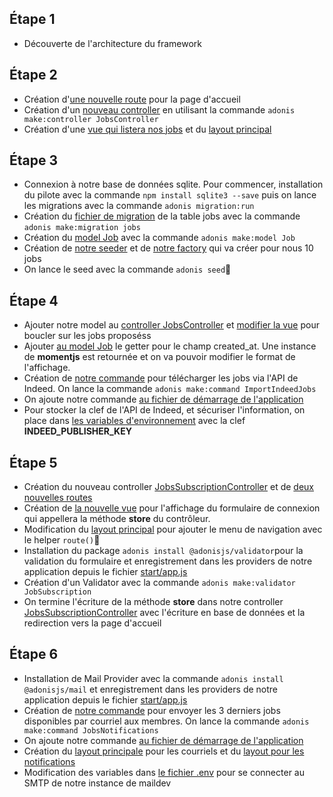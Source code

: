 ## Étape 1
- Découverte de l'architecture du framework
## Étape 2
- Création d'[une nouvelle route](/start/routes.js) pour la page d'accueil
- Création d'un [nouveau controller](app/Controllers/Http/JobsController.js) en utilisant la commande `adonis make:controller JobsController`
- Création d'une [vue qui listera nos jobs](resources/views/jobs/index.edge) et du [layout principal](resources/views/app.edge)
## Étape 3
- Connexion à notre base de données sqlite. Pour commencer, installation du pilote avec la commande `npm install sqlite3 --save` puis on lance les migrations avec la commande `adonis migration:run`
- Création du [fichier de migration](database/migrations/1560470053996_jobs_schema.js) de la table jobs avec la commande `adonis make:migration jobs`
- Création du [model Job](app/Models/Job.js) avec la commande `adonis make:model Job`
- Création de [notre seeder](database/seeds/JobSeeder.js) et de [notre factory](database/factory.js) qui va créer pour nous 10 jobs
- On lance le seed avec la commande `adonis seed`
## Étape 4
- Ajouter notre model au [controller JobsController](app/Controllers/Http/JobsController.js) et [modifier la vue](resources/views/jobs/index.edge) pour boucler sur les jobs proposéss
- Ajouter [au model Job](app/Models/Job.js) le getter pour le champ created_at. Une instance de **momentjs** est retournée et on va pouvoir modifier le format de l'affichage.
- Création de [notre commande](App/Commands/ImportIndeedJob.js) pour télécharger les jobs via l'API de Indeed. On lance la commande `adonis make:command ImportIndeedJobs`
- On ajoute notre commande [au fichier de démarrage de l'application](/start/app.js)
- Pour stocker la clef de l'API de Indeed, et sécuriser l'information, on place dans [les variables d'environnement](/.env) avec la clef **INDEED_PUBLISHER_KEY**
## Étape 5
- Création du nouveau controller [JobsSubscriptionController](app/Controllers/Http/JobsSubscriptionController.js) et de [deux nouvelles routes](/start/routes.js)
- Création de [la nouvelle vue](resources/views/jobs/subscription.edge) pour l'affichage du formulaire de connexion qui appellera la méthode **store** du contrôleur.
- Modification du [layout principal](resources/views/app.edge) pour ajouter le menu de navigation avec le helper `route()`
- Installation du package `adonis install @adonisjs/validator`pour la validation du formulaire et enregistrement dans les providers de notre application depuis le fichier [start/app.js](/start/app.js)
- Création d'un Validator avec la commande `adonis make:validator JobSubscription`
- On termine l'écriture de la méthode **store** dans notre controller [JobsSubscriptionController](app/Controllers/Http/JobsSubscriptionController.js) avec l'écriture en base de données et la redirection vers la page d'accueil
## Étape 6
- Installation de Mail Provider avec la commande `adonis install @adonisjs/mail` et enregistrement dans les providers de notre application depuis le fichier [start/app.js](/start/app.js)
- Création de [notre commande](App/Commands/JobsNotification.js) pour envoyer les 3 derniers jobs disponibles par courriel aux membres. On lance la commande `adonis make:command JobsNotifications`
- On ajoute notre commande [au fichier de démarrage de l'application](/start/app.js)
- Création du [layout principale](resources/views/emails/app.edge) pour les courriels et du [layout pour les notifications](resources/views/emails/jobs/notification.edge)
- Modification des variables dans [le fichier .env](.env) pour se connecter au SMTP de notre instance de maildev